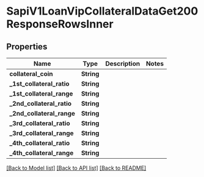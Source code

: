 # SapiV1LoanVipCollateralDataGet200ResponseRowsInner

## Properties

Name | Type | Description | Notes
------------ | ------------- | ------------- | -------------
**collateral_coin** | **String** |  | 
**_1st_collateral_ratio** | **String** |  | 
**_1st_collateral_range** | **String** |  | 
**_2nd_collateral_ratio** | **String** |  | 
**_2nd_collateral_range** | **String** |  | 
**_3rd_collateral_ratio** | **String** |  | 
**_3rd_collateral_range** | **String** |  | 
**_4th_collateral_ratio** | **String** |  | 
**_4th_collateral_range** | **String** |  | 

[[Back to Model list]](../README.md#documentation-for-models) [[Back to API list]](../README.md#documentation-for-api-endpoints) [[Back to README]](../README.md)



